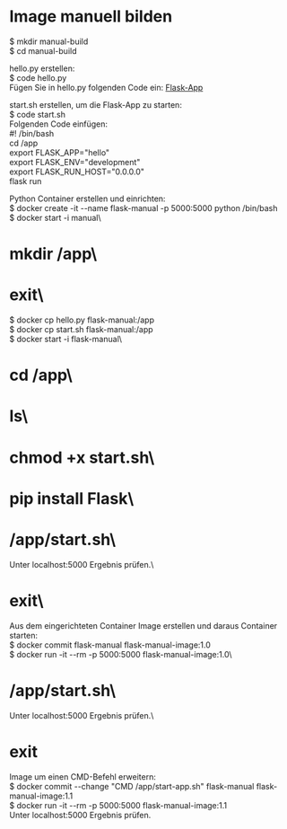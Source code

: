 # Image manuell bilden

$ mkdir manual-build\
$ cd manual-build

hello.py erstellen:\
$ code hello.py\
Fügen Sie in hello.py folgenden Code ein: [Flask-App](https://palletsprojects.com/p/flask/)

start.sh erstellen, um die Flask-App zu starten:\
$ code start.sh\
Folgenden Code einfügen:\
#! /bin/bash\
cd /app\
export FLASK_APP="hello"\
export FLASK_ENV="development"\
export FLASK_RUN_HOST="0.0.0.0"\
flask run

Python Container erstellen und einrichten:\
$ docker create -it --name flask-manual -p 5000:5000 python /bin/bash\
$ docker start -i manual\
# mkdir /app\
# exit\
$ docker cp hello.py flask-manual:/app\
$ docker cp start.sh flask-manual:/app\
$ docker start -i flask-manual\
# cd /app\
# ls\
# chmod +x start.sh\
# pip install Flask\
# /app/start.sh\
Unter localhost:5000 Ergebnis prüfen.\
# exit\

Aus dem eingerichteten Container Image erstellen und daraus Container starten:\
$ docker commit flask-manual flask-manual-image:1.0\
$ docker run -it --rm -p 5000:5000 flask-manual-image:1.0\
# /app/start.sh\
Unter localhost:5000 Ergebnis prüfen.\
# exit

Image um einen CMD-Befehl erweitern:\
$ docker commit --change "CMD /app/start-app.sh" flask-manual flask-manual-image:1.1\
$ docker run -it --rm -p 5000:5000 flask-manual-image:1.1\
Unter localhost:5000 Ergebnis prüfen.
